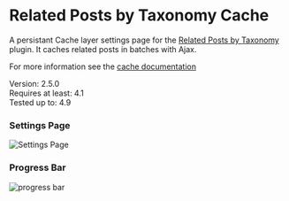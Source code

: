 # Related Posts by Taxonomy Cache

A persistant Cache layer settings page for the [Related Posts by Taxonomy](https://wordpress.org/plugins/related-posts-by-taxonomy/) plugin. It caches related posts in batches with Ajax.

For more information see the [cache documentation](https://keesiemeijer.wordpress.com/related-posts-by-taxonomy/cache/)

Version:           2.5.0  
Requires at least: 4.1  
Tested up to:      4.9  

### Settings Page

![Settings Page](/../screenshots/screenshots/screenshot-1.png?raw=true)

### Progress Bar

![progress bar](/../screenshots/screenshots/screenshot-2.png?raw=true)
